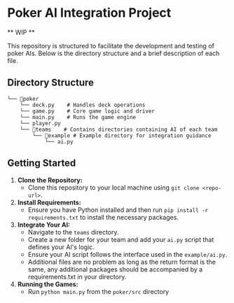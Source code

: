 
# Poker AI Integration Project
** WIP **

This repository is structured to facilitate the development and testing of poker AIs. Below is the directory structure and a brief description of each file.

## Directory Structure

```
└── 📁poker
    └── deck.py    # Handles deck operations
    └── game.py    # Core game logic and driver
    └── main.py    # Runs the game engine
    └── player.py
    └── 📁teams    # Contains directories containing AI of each team
        └── 📁example # Example directory for integration guidance
            └── ai.py 
```


## Getting Started

1. **Clone the Repository:**
   - Clone this repository to your local machine using `git clone <repo-url>`.
2. **Install Requirements:**
   - Ensure you have Python installed and then run `pip install -r requirements.txt` to install the necessary packages.
3. **Integrate Your AI:**
   - Navigate to the `teams` directory.
   - Create a new folder for your team and add your `ai.py` script that defines your AI's logic.
   - Ensure your AI script follows the interface used in the `example/ai.py`.
   - Additional files are no problem as long as the return format is the same, any additional packages should be accompanied by a requirements.txt in your directory.
4. **Running the Games:**
   - Run `python main.py` from the `poker/src` directory

